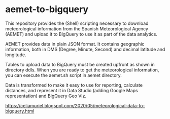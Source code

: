 # aemet-to-bigquery

This repository provides the (Shell) scripting necessary to download meteorological information from the Spanish Meteorological Agency (AEMET) and upload it to BigQuery to use it as part of the data analytics.

AEMET provides data in plain JSON format. It contains geographic information, both in DMS (Degree, Minute, Second) and decimal latitude and longitude.

Tables to upload data to BigQuery must be created upfront as shown in directory ddls. When you are ready to get the meteorological information, you can execute the aemet.sh script in aemet directory.

Data is transformed to make it easy to use for reporting, calculate distances, and represent it in Data Studio (adding Google Maps representation) and BigQuery Geo Viz.


https://celiamuriel.blogspot.com/2020/05/meteorological-data-to-bigquery.html
